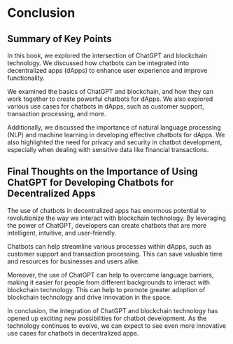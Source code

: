 # Conclusion

Summary of Key Points
---------------------

In this book, we explored the intersection of ChatGPT and blockchain technology. We discussed how chatbots can be integrated into decentralized apps (dApps) to enhance user experience and improve functionality.

We examined the basics of ChatGPT and blockchain, and how they can work together to create powerful chatbots for dApps. We also explored various use cases for chatbots in dApps, such as customer support, transaction processing, and more.

Additionally, we discussed the importance of natural language processing (NLP) and machine learning in developing effective chatbots for dApps. We also highlighted the need for privacy and security in chatbot development, especially when dealing with sensitive data like financial transactions.

Final Thoughts on the Importance of Using ChatGPT for Developing Chatbots for Decentralized Apps
------------------------------------------------------------------------------------------------

The use of chatbots in decentralized apps has enormous potential to revolutionize the way we interact with blockchain technology. By leveraging the power of ChatGPT, developers can create chatbots that are more intelligent, intuitive, and user-friendly.

Chatbots can help streamline various processes within dApps, such as customer support and transaction processing. This can save valuable time and resources for businesses and users alike.

Moreover, the use of ChatGPT can help to overcome language barriers, making it easier for people from different backgrounds to interact with blockchain technology. This can help to promote greater adoption of blockchain technology and drive innovation in the space.

In conclusion, the integration of ChatGPT and blockchain technology has opened up exciting new possibilities for chatbot development. As the technology continues to evolve, we can expect to see even more innovative use cases for chatbots in decentralized apps.
